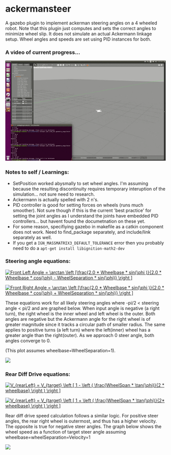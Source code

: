 # ackermansteer

A gazebo plugin to implement ackerman steering angles on a 4 wheeled robot. Note that this plugin just computes
and sets the correct angles to minimize wheel slip. It does not simulate an actual Ackermann linkage setup. 
Wheel angles and speeds are set using PID instances for both. 

### A video of current progress...
![Current Progress](InitialResults.gif)

### Notes to self / Learnings:
* SetPosition worked abysmally to set wheel angles. I'm assuming because the resulting discontinuity requires temporary interuption of the simulation... not sure need to research.
* Ackermann is actually spelled with 2 n's.
* PID controller is good for setting forces on wheels (runs much smoother). Not sure though if this is the current 'best practice' for setting the joint angles as I understand the joints have embedded PID controllers... but havent found the documetnation on these yet.
* For some reason, specifiying gazebo in makefile as a catkin component does not work. Need to find_package separately, and include/link separately as well. 
* If you get a `IGN_MASSMATRIX3_DEFAULT_TOLERANCE` error then you probably need to do a `apt-get install libignition-math2-dev`

### Steering angle equations:


<a href="https://www.codecogs.com/eqnedit.php?latex=Front&space;Left&space;Angle&space;=&space;\arctan&space;\left&space;[\frac{2.0&space;*&space;Wheelbase&space;*&space;sin(\phi&space;)}{2.0&space;*&space;Wheelbase&space;*&space;cos(\phi)&space;-&space;WheelSeparation&space;*&space;sin(\phi)}&space;\right&space;]" target="_blank"><img src="https://latex.codecogs.com/gif.latex?Front&space;Left&space;Angle&space;=&space;\arctan&space;\left&space;[\frac{2.0&space;*&space;Wheelbase&space;*&space;sin(\phi&space;)}{2.0&space;*&space;Wheelbase&space;*&space;cos(\phi)&space;-&space;WheelSeparation&space;*&space;sin(\phi)}&space;\right&space;]" title="Front Left Angle = \arctan \left [\frac{2.0 * Wheelbase * sin(\phi )}{2.0 * Wheelbase * cos(\phi) - WheelSeparation * sin(\phi)} \right ]" /></a>
    
<a href="https://www.codecogs.com/eqnedit.php?latex=Front&space;Right&space;Angle&space;=&space;\arctan&space;\left&space;[\frac{2.0&space;*&space;Wheelbase&space;*&space;sin(\phi&space;)}{2.0&space;*&space;Wheelbase&space;*&space;cos(\phi)&space;&plus;&space;WheelSeparation&space;*&space;sin(\phi)}&space;\right&space;]" target="_blank"><img src="https://latex.codecogs.com/gif.latex?Front&space;Right&space;Angle&space;=&space;\arctan&space;\left&space;[\frac{2.0&space;*&space;Wheelbase&space;*&space;sin(\phi&space;)}{2.0&space;*&space;Wheelbase&space;*&space;cos(\phi)&space;&plus;&space;WheelSeparation&space;*&space;sin(\phi)}&space;\right&space;]" title="Front Right Angle = \arctan \left [\frac{2.0 * Wheelbase * sin(\phi )}{2.0 * Wheelbase * cos(\phi) + WheelSeparation * sin(\phi)} \right ]" /></a>

These equations work for all likely steering angles where -pi/2 < steering angle < pi/2 and are graphed below. When input angle is negative (a right turn), the right wheel is the inner wheel and left wheel is the outer. Both angles are negative but the Ackermann angle for the right wheel is of greater magnitude since it tracks a circular path of smaller radius. The same applies to positive turns (a left turn) where the left(inner) wheel has a greater angle than the right(outer). As we approach 0 steer angle, both angles converge to 0. 

(This plot assumes wheelbase=WheelSeparation=1).

<img src="https://github.com/froohoo/ackermansteer/blob/master/SteerAngle.png" height="300">

### Rear Diff Drive equations:

<a href="https://www.codecogs.com/eqnedit.php?latex=V_{rearLeft}&space;=&space;V_{target}&space;\left&space;[&space;1&space;-&space;\left&space;(&space;\frac{WheelSpan&space;*&space;\tan(\phi)}{2&space;*&space;wheelbase}&space;\right&space;)&space;\right&space;]" target="_blank"><img src="https://latex.codecogs.com/gif.latex?V_{rearLeft}&space;=&space;V_{target}&space;\left&space;[&space;1&space;-&space;\left&space;(&space;\frac{WheelSpan&space;*&space;\tan(\phi)}{2&space;*&space;wheelbase}&space;\right&space;)&space;\right&space;]" title="V_{rearLeft} = V_{target} \left [ 1 - \left ( \frac{WheelSpan * \tan(\phi)}{2 * wheelbase} \right ) \right ]" /></a>

<a href="https://www.codecogs.com/eqnedit.php?latex=V_{rearRight}&space;=&space;V_{target}&space;\left&space;[&space;1&space;&plus;&space;\left&space;(&space;\frac{WheelSpan&space;*&space;\tan(\phi)}{2 * wheelbase}&space;\right&space;)&space;\right&space;]" target="_blank"><img src="https://latex.codecogs.com/gif.latex?V_{rearRight}&space;=&space;V_{target}&space;\left&space;[&space;1&space;&plus;&space;\left&space;(&space;\frac{WheelSpan&space;*&space;\tan(\phi)}{2}&space;\right&space;)&space;\right&space;]" title="V_{rearLeft} = V_{target} \left [ 1 + \left ( \frac{WheelSpan * \tan(\phi)}{2* wheelbase} \right ) \right ]" /></a>

Rear diff drive speed calculation follows a similar logic. For positive steer angles, the rear right wheel is outermost, and thus has a higher velocity. The opposite is true for negative steer angles. The graph below shows the wheel speed as a function of target steer angle assuming wheelbase=wheelSeparation=Velocity=1

<img src="https://github.com/froohoo/ackermansteer/blob/master/DiffSpeed.png" height="300">


